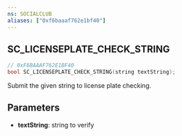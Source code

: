 ```yaml
---
ns: SOCIALCLUB
aliases: ["0xf6baaaf762e1bf40"]
---
```

## SC_LICENSEPLATE_CHECK_STRING

```c
// 0xF6BAAAF762E1BF40
bool SC_LICENSEPLATE_CHECK_STRING(string textString);
```

Submit the given string to license plate checking.


## Parameters
* **textString**: string to verify
